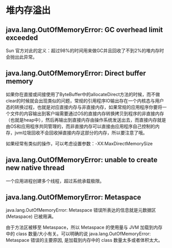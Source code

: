 # 堆内存溢出

## java.lang.OutOfMemoryError: GC overhead limit exceeded

Sun 官方对此的定义：超过98%的时间用来做GC并且回收了不到2%的堆内存时会抛出此异常。

## java.lang.OutOfMemoryError: Direct buffer memory

如果你在直接或间接使用了ByteBuffer中的allocateDirect方法的时候，而不做clear的时候就会出现类似的问题，常规的引用程序IO输出存在一个内核态与用户态的转换过程，也就是对应直接内存与非直接内存，如果常规的应用程序你要将一个文件的内容输出到客户端需要通过OS的直接内存转换拷贝到程序的非直接内存（也就是heap中），然后再输出到直接内存由操作系统发送出去，而直接内存就是由OS和应用程序共同管理的，而非直接内存可以直接由应用程序自己控制的内存，jvm垃圾回收不会回收掉直接内存这部分的内存，所以要注意了哦。

如果经常有类似的操作，可以考虑设置参数：-XX:MaxDirectMemorySize

## java.lang.OutOfMemoryError: unable to create new native thread

一个应用进程创建多个线程，超过系统承载极限。

## java.lang.OutOfMemoryError: Metaspace

java.lang.OutOfMemoryError: Metaspace 错误所表达的信息就是元数据区(Metaspace) 已被用满。

由于方法区被移至 Metaspace，所以 Metaspace 的使用量与 JVM 加载到内存中的 class 数量/大小有关。可以明确的说 java.lang.OutOfMemoryError: Metaspace 错误的主要原因, 是加载到内存中的 class 数量太多或者体积太大。

